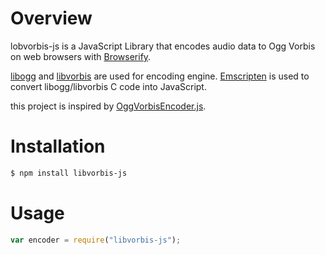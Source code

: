 # Overview

lobvorbis-js is a JavaScript Library that encodes audio data to Ogg Vorbis on web browsers with [Browserify](http://browserify.org/).

[libogg](https://xiph.org/ogg/) and [libvorbis](https://xiph.org/vorbis/) are used for encoding engine. [Emscripten](http://emscripten.org/) is used to convert libogg/libvorbis C code into JavaScript.

this project is inspired by [OggVorbisEncoder.js](https://github.com/higuma/ogg-vorbis-encoder-js).

# Installation

```Bash
$ npm install libvorbis-js
```

# Usage

```JavaScript
var encoder = require("libvorbis-js");
```

